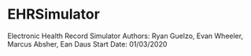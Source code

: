# EHRSimulator
Electronic Health Record Simulator
Authors: Ryan Guelzo, Evan Wheeler, Marcus Absher, Ean Daus
Start Date: 01/03/2020
